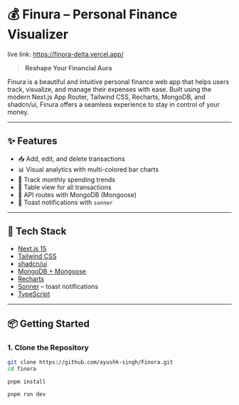 # 💰 Finura – Personal Finance Visualizer

live link: https://finora-delta.vercel.app/

> **Reshape Your Financial Aura**

Finura is a beautiful and intuitive personal finance web app that helps users track, visualize, and manage their expenses with ease. Built using the modern Next.js App Router, Tailwind CSS, Recharts, MongoDB, and shadcn/ui, Finura offers a seamless experience to stay in control of your money.

---

## ✨ Features

- 📥 Add, edit, and delete transactions
- 📊 Visual analytics with multi-colored bar charts
- 📆 Track monthly spending trends
- 🧾 Table view for all transactions
- 📡 API routes with MongoDB (Mongoose)
- 🔔 Toast notifications with `sonner`

---

## 🧱 Tech Stack

- [Next.js 15](https://nextjs.org/)
- [Tailwind CSS](https://tailwindcss.com/)
- [shadcn/ui](https://ui.shadcn.com/)
- [MongoDB + Mongoose](https://mongoosejs.com/)
- [Recharts](https://recharts.org/)
- [Sonner](https://sonner.emilkowal.ski/) – toast notifications
- [TypeScript](https://www.typescriptlang.org/)

---

## 📦 Getting Started

### 1. Clone the Repository

```bash
git clone https://github.com/ayushk-singh/Finora.git
cd finora
```

```
pnpm install
```

```
pnpm run dev
```